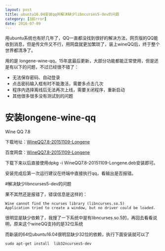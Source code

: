 ```yaml
---
layout: post
title: ubuntu16.04安装qq并解决缺少libncurses5-dev的问题
category: [战Error]
date: 2016-07-09
---
```

用ubuntu系统也有好几年了，QQ一直都没找到很好的解决方法，网页版的QQ能收到消息，但是传文件又不行，用网盘就更加繁琐了，装上wineQQ后，终于整个世界都清净了。

用的是 longene-wine-qq，15年底最后更新，大部分功能都能正常使用，但是还是有以下的问题，不过已经很不错了：

+ 无法保存密码、自动登录
+ 点击密码输入框有时不能激活，需要多点击几次
+ 程序内选择离线后无法再次上线，需要关闭程序，重新启动 
+ 其他很多很多没有测试到的问题

<!-- more -->

# 安装longene-wine-qq

Wine QQ 7.8

下载地址：[WineQQ7.8-20151109-Longene](http://www.longene.org/download/WineQQ7.8-20151109-Longene.deb)

百度网盘：[WineQQ7.8-20151109-Longene](http://pan.baidu.com/s/1kTu9ZUZ)

下载下来以后直接使用dpkg -i WineQQ7.8-20151109-Longene.deb安装即可。

安装完成后第一次运行建议在终端中直接执行qq，看输出是否报错。

#解决缺少libncurses5-dev的问题

果不其然还是报错了，错误信息是这样的：
	
	Wine cannot find the ncurses library (libncurses.so.5)
	Application tried to create a window, but no driver could be loaded.

很明显是缺少依赖了，我搜了一下系统中是有libncurses.so.5的，再回去看看说明，原来这个wineQQ支持的是32位系统

而新装的64位ubuntu16.04很明显缺少32位的依赖，执行下面安装就可以了
	
	sudo apt-get install  lib32ncurses5-dev 